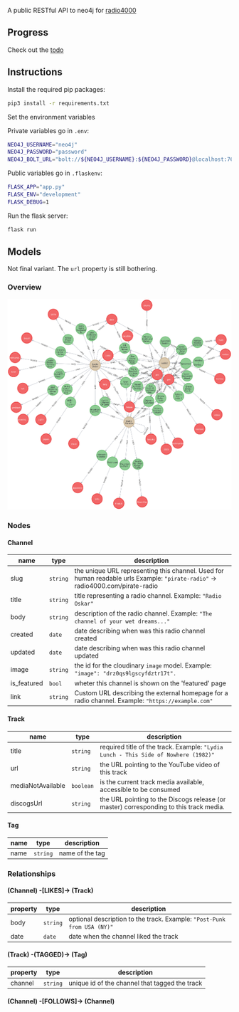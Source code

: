 A public RESTful API to neo4j for [radio4000](https://github.com/internet4000/radio4000)

## Progress

Check out the [todo](todo.org)

## Instructions

Install the required pip packages:
```bash
pip3 install -r requirements.txt
```

Set the environment variables

Private variables go in `.env`:
```bash
NEO4J_USERNAME="neo4j"
NEO4J_PASSWORD="password"
NEO4J_BOLT_URL="bolt://${NEO4J_USERNAME}:${NEO4J_PASSWORD}@localhost:7687"
```

Public variables go in `.flaskenv`:
```bash
FLASK_APP="app.py"
FLASK_ENV="development"
FLASK_DEBUG=1
```

Run the flask server:
```bash
flask run
```

## Models

Not final variant. The `url` property is still bothering.

### Overview

![Diagram](diagram.png "An image is worth a thousand words")

### Nodes

#### Channel

| name        | type      | description                                                                                                                    |
|-------------|-----------|--------------------------------------------------------------------------------------------------------------------------------|
| slug        | `string`  | the unique URL representing this channel. Used for human readable urls Example: `"pirate-radio"` -> radio4000.com/pirate-radio |
| title       | `string`  | title representing a radio channel. Example: `"Radio Oskar"`                                                                   |
| body        | `string`  | description of the radio channel. Example: `"The channel of your wet dreams..."`                                               |
| created     | `date`    | date describing when was this radio channel created                                                                            |
| updated     | `date`    | date describing when was this radio channel updated                                                                            |
| image       | `string`  | the id for the cloudinary `image` model. Example: `"image": "drz0qs9lgscyfdztr17t".`                                           |
| is_featured | `bool`    | wheter this channel is shown on the 'featured' page                                                                            |
| link        | `string`  | Custom URL describing the external homepage for a radio channel. Example: `"https://example.com"`                              |

#### Track

| name              | type      | description                                                                            |
|-------------------|-----------|----------------------------------------------------------------------------------------|
| title             | `string`  | required title of the track. Example: `"Lydia Lunch - This Side of Nowhere (1982)"`    |
| url               | `string`  | the URL pointing to the YouTube video of this track                                    |
| mediaNotAvailable | `boolean` | is the current track media available, accessible to be consumed                        |
| discogsUrl        | `string`  | the URL pointing to the Discogs release (or master) corresponding to this track media. |

#### Tag

| name | type     | description     |
|------|----------|-----------------|
| name | `string` | name of the tag |

### Relationships

#### (Channel) -[LIKES]-> (Track)

| property | type     | description                                                             |
|----------|----------|-------------------------------------------------------------------------|
| body     | `string` | optional description to the track. Example: `"Post-Punk from USA (NY)"` |
| date     | `date`   | date when the channel liked the track                                   |


#### (Track) -(TAGGED)-> (Tag)

| property | type     | description                             |
|----------|----------|-----------------------------------------|
| channel  | `string` | unique id of the channel that tagged the track |


#### (Channel) -[FOLLOWS]-> (Channel)

